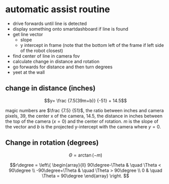 # automatic assist routine

- drive forwards until line is detected
- display something onto smartdashboard if line is found
- get line vector
  - slope
  - y intercept in frame (note that the bottom left of the frame if left side of the robot closest)
- find center of line in camera fov
- calculate change in distance and rotation
- go forwards for distance and then turn degrees
- yeet at the wall

## change in distance (inches)

$$y= \frac {7.5(39m+b)} {-51} + 14.5$$

magic numbers are $\frac {7.5} {51}$, the ratio between inches and camera pixels, $39$, the center x of the camera, $14.5$, the distance in inches between the top of the camera ($x=0$) and the center of rotation.
$m$ is the slope of the vector and $b$ is the projected y-intercept with the camera where $y=0$.

## Change in rotation (degrees)

$$\Theta = \arctan(-m)$$

$$r\degree = \left\{
    \begin{array}{ll}
        90\degree-\Theta & \quad \Theta < 90\degree \\
        -90\degree+\Theta & \quad \Theta > 90\degree \\
        0 & \quad \Theta = 90\degree
    \end{array}
\right.
$$